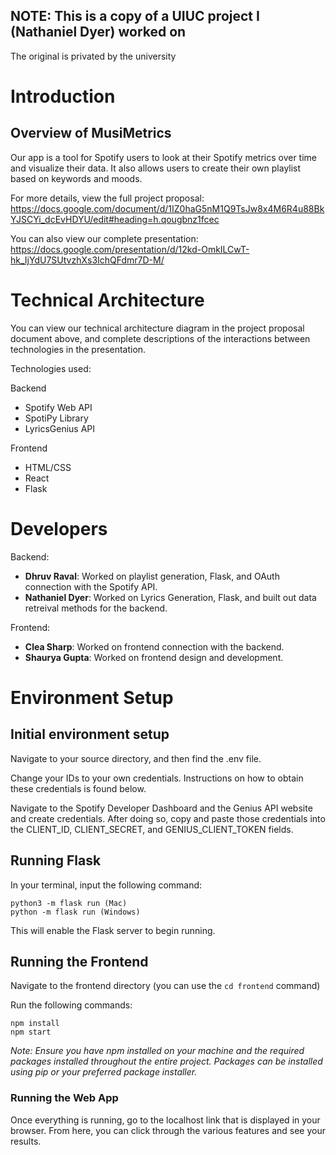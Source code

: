 ## NOTE: This is a copy of a UIUC project I (Nathaniel Dyer) worked on
The original is privated by the university

# Introduction

## Overview of MusiMetrics

Our app is a tool for Spotify users to look at their Spotify metrics over time and visualize their data. It also allows users to create their own playlist based on keywords and moods.

For more details, view the full project proposal: https://docs.google.com/document/d/1IZ0haG5nM1Q9TsJw8x4M6R4u88BkYJSCYi_dcEvHDYU/edit#heading=h.qougbnz1fcec 

You can also view our complete presentation: https://docs.google.com/presentation/d/12kd-OmkILCwT-hk_IjYdU7SUtvzhXs3IchQFdmr7D-M/

# Technical Architecture

You can view our technical architecture diagram in the project proposal document above, and complete descriptions of the interactions between technologies in the presentation.

Technologies used:

Backend
- Spotify Web API
- SpotiPy Library
- LyricsGenius API

Frontend
- HTML/CSS
- React
- Flask

# Developers

Backend:
- **Dhruv Raval**: Worked on playlist generation, Flask, and OAuth connection with the Spotify API.
- **Nathaniel Dyer**: Worked on Lyrics Generation, Flask, and built out data retreival methods for the backend.


Frontend:
- **Clea Sharp**: Worked on frontend connection with the backend.
- **Shaurya Gupta**: Worked on frontend design and development.

# Environment Setup

## Initial environment setup

Navigate to your source directory, and then find the .env file.

Change your IDs to your own credentials. Instructions on how to obtain these credentials is found below.

Navigate to the Spotify Developer Dashboard and the Genius API website and create credentials. After doing so, copy and paste those credentials into the CLIENT_ID, CLIENT_SECRET, and GENIUS_CLIENT_TOKEN fields.

## Running Flask

In your terminal, input the following command:

```
python3 -m flask run (Mac)
python -m flask run (Windows)
```

This will enable the Flask server to begin running.

## Running the Frontend

Navigate to the frontend directory (you can use the ```cd frontend``` command)

Run the following commands:
```
npm install
npm start
```

*Note: Ensure you have npm installed on your machine and the required packages installed throughout the entire project. Packages can be installed using pip or your preferred package installer.*

### Running the Web App
Once everything is running, go to the localhost link that is displayed in your browser. From here, you can click through the various features and see your results. 
